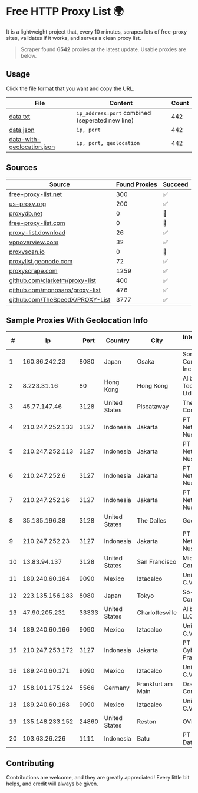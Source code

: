 
# Free HTTP Proxy List 🌍

It is a lightweight project that, every 10 minutes, scrapes lots of free-proxy sites, validates if it works, and serves a clean proxy list.


> Scraper found **6542** proxies at the latest update. Usable proxies are below.

## Usage

Click the file format that you want and copy the URL.


|File|Content|Count|
|----|-------|-----|
|[data.txt](https://raw.githubusercontent.com/themiralay/Proxy-List-World/master/data.txt)|`ip_address:port` combined (seperated new line)|442|
|[data.json](https://raw.githubusercontent.com/themiralay/Proxy-List-World/master/data.json)|`ip, port`|442|
|[data-with-geolocation.json](https://raw.githubusercontent.com/themiralay/Proxy-List-World/master/data-with-geolocation.json)|`ip, port, geolocation`|442|

## Sources

|Source|Found Proxies|Succeed|
|------|-------------|-------|
|[free-proxy-list.net](https://free-proxy-list.net)|300|✅|
|[us-proxy.org](https://www.us-proxy.org)|200|✅|
|[proxydb.net](http://proxydb.net)|0|🚫|
|[free-proxy-list.com](https://free-proxy-list.com/?page=&port=&type%5B%5D=http&type%5B%5D=https&up_time=0&search=Search)|0|🚫|
|[proxy-list.download](https://www.proxy-list.download/HTTP)|26|✅|
|[vpnoverview.com](https://vpnoverview.com/privacy/anonymous-browsing/free-proxy-servers)|32|✅|
|[proxyscan.io](https://www.proxyscan.io)|0|🚫|
|[proxylist.geonode.com](https://proxylist.geonode.com/api/proxy-list?limit=300&page=1&sort_by=lastChecked&sort_type=desc&protocols=http,https)|72|✅|
|[proxyscrape.com](https://api.proxyscrape.com/v2/?request=displayproxies&protocol=http&timeout=10000&country=all&ssl=all&anonymity=all)|1259|✅|
|[github.com/clarketm/proxy-list](https://raw.githubusercontent.com/clarketm/proxy-list/master/proxy-list-raw.txt)|400|✅|
|[github.com/monosans/proxy-list](https://raw.githubusercontent.com/monosans/proxy-list/main/proxies/http.txt)|476|✅|
|[github.com/TheSpeedX/PROXY-List](https://raw.githubusercontent.com/TheSpeedX/PROXY-List/master/http.txt)|3777|✅|


## Sample Proxies With Geolocation Info

|#|Ip|Port|Country|City|Internet Service Provider|
|-|--|----|-------|----|-------------------------|
|1|160.86.242.23|8080|Japan|Osaka|Sony Network Communications Inc|
|2|8.223.31.16|80|Hong Kong|Hong Kong|Alibaba (US) Technology Co., Ltd.|
|3|45.77.147.46|3128|United States|Piscataway|The Constant Company|
|4|210.247.252.133|3127|Indonesia|Jakarta|PT Poros Network Nusantara|
|5|210.247.252.113|3127|Indonesia|Jakarta|PT Poros Network Nusantara|
|6|210.247.252.6|3127|Indonesia|Jakarta|PT Poros Network Nusantara|
|7|210.247.252.16|3127|Indonesia|Jakarta|PT Poros Network Nusantara|
|8|35.185.196.38|3128|United States|The Dalles|Google LLC|
|9|210.247.252.23|3127|Indonesia|Jakarta|PT Poros Network Nusantara|
|10|13.83.94.137|3128|United States|San Francisco|Microsoft Corporation|
|11|189.240.60.164|9090|Mexico|Iztacalco|Uninet S.A. de C.V.|
|12|223.135.156.183|8080|Japan|Tokyo|So-net Corporation|
|13|47.90.205.231|33333|United States|Charlottesville|Alibaba.com LLC|
|14|189.240.60.166|9090|Mexico|Iztacalco|Uninet S.A. de C.V.|
|15|210.247.253.172|3127|Indonesia|Jakarta|PT Cybertechtonic Pratama|
|16|189.240.60.171|9090|Mexico|Iztacalco|Uninet S.A. de C.V.|
|17|158.101.175.124|5566|Germany|Frankfurt am Main|Oracle Corporation|
|18|189.240.60.168|9090|Mexico|Iztacalco|Uninet S.A. de C.V.|
|19|135.148.233.152|24860|United States|Reston|OVH SAS|
|20|103.63.26.226|1111|Indonesia|Batu|PT Global Media Data Prima|



## Contributing

Contributions are welcome, and they are greatly appreciated! Every
little bit helps, and credit will always be given.

